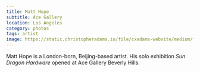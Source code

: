 ```yaml
---
title: Matt Hope
subtitle: Ace Gallery
location: Los Angeles
category: photos
tags: artist
image: https://static.christopheradams.io/file/cxadams-website/medium/flickr/751/21194244521_da508eb24b_k.jpg
---
```


Matt Hope is a London-born, Beijing-based artist. His solo exhibition *Sun
Dragon Hardware* opened at Ace Gallery Beverly Hills.
